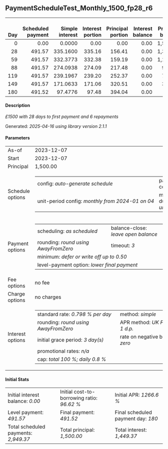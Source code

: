 <h2>PaymentScheduleTest_Monthly_1500_fp28_r6</h2>
<table>
    <thead style="vertical-align: bottom;">
        <th style="text-align: right;">Day</th>
        <th style="text-align: right;">Scheduled payment</th>
        <th style="text-align: right;">Simple interest</th>
        <th style="text-align: right;">Interest portion</th>
        <th style="text-align: right;">Principal portion</th>
        <th style="text-align: right;">Interest balance</th>
        <th style="text-align: right;">Principal balance</th>
        <th style="text-align: right;">Total simple interest</th>
        <th style="text-align: right;">Total interest</th>
        <th style="text-align: right;">Total principal</th>
    </thead>
    <tr style="text-align: right;">
        <td class="ci00">0</td>
        <td class="ci01" style="white-space: nowrap;">0.00</td>
        <td class="ci02">0.0000</td>
        <td class="ci03">0.00</td>
        <td class="ci04">0.00</td>
        <td class="ci05">0.00</td>
        <td class="ci06">1,500.00</td>
        <td class="ci07">0.0000</td>
        <td class="ci08">0.00</td>
        <td class="ci09">0.00</td>
    </tr>
    <tr style="text-align: right;">
        <td class="ci00">28</td>
        <td class="ci01" style="white-space: nowrap;">491.57</td>
        <td class="ci02">335.1600</td>
        <td class="ci03">335.16</td>
        <td class="ci04">156.41</td>
        <td class="ci05">0.00</td>
        <td class="ci06">1,343.59</td>
        <td class="ci07">335.1600</td>
        <td class="ci08">335.16</td>
        <td class="ci09">156.41</td>
    </tr>
    <tr style="text-align: right;">
        <td class="ci00">59</td>
        <td class="ci01" style="white-space: nowrap;">491.57</td>
        <td class="ci02">332.3773</td>
        <td class="ci03">332.38</td>
        <td class="ci04">159.19</td>
        <td class="ci05">0.00</td>
        <td class="ci06">1,184.40</td>
        <td class="ci07">667.5373</td>
        <td class="ci08">667.54</td>
        <td class="ci09">315.60</td>
    </tr>
    <tr style="text-align: right;">
        <td class="ci00">88</td>
        <td class="ci01" style="white-space: nowrap;">491.57</td>
        <td class="ci02">274.0938</td>
        <td class="ci03">274.09</td>
        <td class="ci04">217.48</td>
        <td class="ci05">0.00</td>
        <td class="ci06">966.92</td>
        <td class="ci07">941.6311</td>
        <td class="ci08">941.63</td>
        <td class="ci09">533.08</td>
    </tr>
    <tr style="text-align: right;">
        <td class="ci00">119</td>
        <td class="ci01" style="white-space: nowrap;">491.57</td>
        <td class="ci02">239.1967</td>
        <td class="ci03">239.20</td>
        <td class="ci04">252.37</td>
        <td class="ci05">0.00</td>
        <td class="ci06">714.55</td>
        <td class="ci07">1,180.8278</td>
        <td class="ci08">1,180.83</td>
        <td class="ci09">785.45</td>
    </tr>
    <tr style="text-align: right;">
        <td class="ci00">149</td>
        <td class="ci01" style="white-space: nowrap;">491.57</td>
        <td class="ci02">171.0633</td>
        <td class="ci03">171.06</td>
        <td class="ci04">320.51</td>
        <td class="ci05">0.00</td>
        <td class="ci06">394.04</td>
        <td class="ci07">1,351.8911</td>
        <td class="ci08">1,351.89</td>
        <td class="ci09">1,105.96</td>
    </tr>
    <tr style="text-align: right;">
        <td class="ci00">180</td>
        <td class="ci01" style="white-space: nowrap;">491.52</td>
        <td class="ci02">97.4776</td>
        <td class="ci03">97.48</td>
        <td class="ci04">394.04</td>
        <td class="ci05">0.00</td>
        <td class="ci06">0.00</td>
        <td class="ci07">1,449.3687</td>
        <td class="ci08">1,449.37</td>
        <td class="ci09">1,500.00</td>
    </tr>
</table>
<h4>Description</h4>
<p><i>£1500 with 28 days to first payment and 6 repayments</i></p>
<p>Generated: <i>2025-04-16 using library version 2.1.1</i></p>
<h4>Parameters</h4>
<table>
    <tr>
        <td>As-of</td>
        <td>2023-12-07</td>
    </tr>
    <tr>
        <td>Start</td>
        <td>2023-12-07</td>
    </tr>
    <tr>
        <td>Principal</td>
        <td>1,500.00</td>
    </tr>
    <tr>
        <td>Schedule options</td>
        <td>
            <table>
                <tr>
                    <td>config: <i>auto-generate schedule</i></td>
                    <td>payment count: <i>6</i></td>
                </tr>
                <tr>
                    <td style="white-space: nowrap;">unit-period config: <i>monthly from 2024-01 on 04</i></td>
                    <td>max duration: <i>unlimited</i></td>
                </tr>
            </table>
        </td>
    </tr>
    <tr>
        <td>Payment options</td>
        <td>
            <table>
                <tr>
                    <td>scheduling: <i>as scheduled</i></td>
                    <td>balance-close: <i>leave&nbsp;open&nbsp;balance</i></td>
                </tr>
                <tr>
                    <td>rounding: <i>round using AwayFromZero</i></td>
                    <td>timeout: <i>3</i></td>
                </tr>
                <tr>
                    <td colspan='2'>minimum: <i>defer&nbsp;or&nbsp;write&nbsp;off&nbsp;up&nbsp;to&nbsp;0.50</i></td>
                </tr>
                <tr>
                    <td colspan='2'>level-payment option: <i>lower&nbsp;final&nbsp;payment</i></td>
                </tr>
            </table>
        </td>
    </tr>
    <tr>
        <td>Fee options</td>
        <td>no fee
        </td>
    </tr>
    <tr>
        <td>Charge options</td>
        <td>no charges
        </td>
    </tr>
    <tr>
        <td>Interest options</td>
        <td>
            <table>
                <tr>
                    <td>standard rate: <i>0.798 % per day</i></td>
                    <td>method: <i>simple</i></td>
                </tr>
                <tr>
                    <td>rounding: <i>round using AwayFromZero</i></td>
                    <td>APR method: <i>UK FCA to 1 d.p.</i></td>
                </tr>
                <tr>
                    <td>initial grace period: <i>3 day(s)</i></td>
                    <td>rate on negative balance: <i>zero</i></td>
                </tr>
                <tr>
                    <td colspan="2">promotional rates: <i><i>n/a</i></i></td>
                </tr>
                <tr>
                    <td colspan="2">cap: <i>total 100 %; daily 0.8 %</td>
                </tr>
            </table>
        </td>
    </tr>
</table>
<h4>Initial Stats</h4>
<table>
    <tr>
        <td>Initial interest balance: <i>0.00</i></td>
        <td>Initial cost-to-borrowing ratio: <i>96.62 %</i></td>
        <td>Initial APR: <i>1266.6 %</i></td>
    </tr>
    <tr>
        <td>Level payment: <i>491.57</i></td>
        <td>Final payment: <i>491.52</i></td>
        <td>Final scheduled payment day: <i>180</i></td>
    </tr>
    <tr>
        <td>Total scheduled payments: <i>2,949.37</i></td>
        <td>Total principal: <i>1,500.00</i></td>
        <td>Total interest: <i>1,449.37</i></td>
    </tr>
</table>
